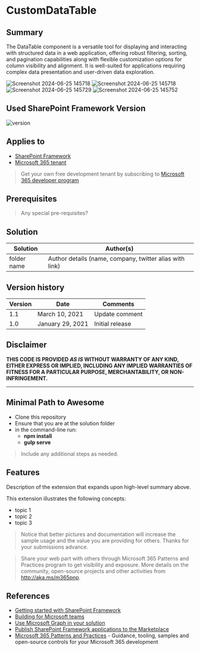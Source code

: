 # CustomDataTable

## Summary

The DataTable component is a versatile tool for displaying and interacting with structured data in a web application, offering robust filtering, sorting, and pagination capabilities along with flexible customization options for column visibility and alignment. It is well-suited for applications requiring complex data presentation and user-driven data exploration.

![Screenshot 2024-06-25 145718](https://github.com/Karthiraj7/CustomDataTable/assets/108760004/e679602e-93ac-4274-a012-d136b55f33d6)
![Screenshot 2024-06-25 145718](https://github.com/Karthiraj7/CustomDataTable/assets/108760004/7034a79c-38fb-4770-8012-e882f2339522)
![Screenshot 2024-06-25 145729](https://github.com/Karthiraj7/CustomDataTable/assets/108760004/175dcc65-f29a-47ae-ba60-38c9693c25ed)
![Screenshot 2024-06-25 145752](https://github.com/Karthiraj7/CustomDataTable/assets/108760004/cbfe3d68-b337-4f77-bb52-0ca1ff736018)

## Used SharePoint Framework Version

![version](https://img.shields.io/badge/version-1.18.2-green.svg)

## Applies to

- [SharePoint Framework](https://aka.ms/spfx)
- [Microsoft 365 tenant](https://docs.microsoft.com/en-us/sharepoint/dev/spfx/set-up-your-developer-tenant)

> Get your own free development tenant by subscribing to [Microsoft 365 developer program](http://aka.ms/o365devprogram)

## Prerequisites

> Any special pre-requisites?

## Solution

| Solution    | Author(s)                                               |
| ----------- | ------------------------------------------------------- |
| folder name | Author details (name, company, twitter alias with link) |

## Version history

| Version | Date             | Comments        |
| ------- | ---------------- | --------------- |
| 1.1     | March 10, 2021   | Update comment  |
| 1.0     | January 29, 2021 | Initial release |

## Disclaimer

**THIS CODE IS PROVIDED _AS IS_ WITHOUT WARRANTY OF ANY KIND, EITHER EXPRESS OR IMPLIED, INCLUDING ANY IMPLIED WARRANTIES OF FITNESS FOR A PARTICULAR PURPOSE, MERCHANTABILITY, OR NON-INFRINGEMENT.**

---

## Minimal Path to Awesome

- Clone this repository
- Ensure that you are at the solution folder
- in the command-line run:
  - **npm install**
  - **gulp serve**

> Include any additional steps as needed.

## Features

Description of the extension that expands upon high-level summary above.

This extension illustrates the following concepts:

- topic 1
- topic 2
- topic 3

> Notice that better pictures and documentation will increase the sample usage and the value you are providing for others. Thanks for your submissions advance.

> Share your web part with others through Microsoft 365 Patterns and Practices program to get visibility and exposure. More details on the community, open-source projects and other activities from http://aka.ms/m365pnp.

## References

- [Getting started with SharePoint Framework](https://docs.microsoft.com/en-us/sharepoint/dev/spfx/set-up-your-developer-tenant)
- [Building for Microsoft teams](https://docs.microsoft.com/en-us/sharepoint/dev/spfx/build-for-teams-overview)
- [Use Microsoft Graph in your solution](https://docs.microsoft.com/en-us/sharepoint/dev/spfx/web-parts/get-started/using-microsoft-graph-apis)
- [Publish SharePoint Framework applications to the Marketplace](https://docs.microsoft.com/en-us/sharepoint/dev/spfx/publish-to-marketplace-overview)
- [Microsoft 365 Patterns and Practices](https://aka.ms/m365pnp) - Guidance, tooling, samples and open-source controls for your Microsoft 365 development
